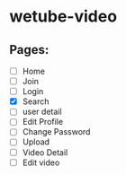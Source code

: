 # wetube-video

## Pages:

- [ ] Home
- [ ] Join
- [ ] Login
- [x] Search
- [ ] user detail
- [ ] Edit Profile
- [ ] Change Password
- [ ] Upload
- [ ] Video Detail
- [ ] Edit video